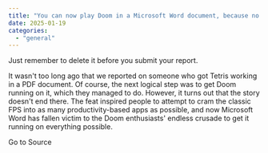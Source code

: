```yaml
---
title: "You can now play Doom in a Microsoft Word document, because no app is too sacred"
date: 2025-01-19
categories: 
  - "general"
---
```


Just remember to delete it before you submit your report.

It wasn't too long ago that we reported on someone who got Tetris working in a PDF document. Of course, the next logical step was to get Doom running on it, which they managed to do. However, it turns out that the story doesn't end there. The feat inspired people to attempt to cram the classic FPS into as many productivity-based apps as possible, and now Microsoft Word has fallen victim to the Doom enthusiasts' endless crusade to get it running on everything possible.

Go to Source
